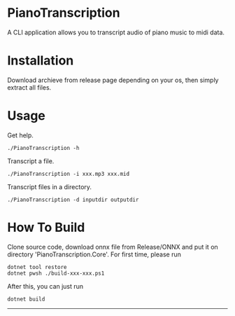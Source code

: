 # PianoTranscription
A CLI application allows you to transcript audio of piano music to midi data.
# Installation
Download archieve from release page depending on your os, then simply extract all files.
# Usage
Get help.
```
./PianoTranscription -h
```
Transcript a file.
```
./PianoTranscription -i xxx.mp3 xxx.mid
```
Transcript files in a directory.
```
./PianoTranscription -d inputdir outputdir
```
# How To Build
Clone source code, download onnx file from Release/ONNX and put it on directory 'PianoTranscription.Core'. 
For first time, please run
```
dotnet tool restore
dotnet pwsh ./build-xxx-xxx.ps1
```
After this, you can just run
```
dotnet build
```
---
